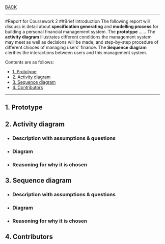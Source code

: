 [BACK](../README.md)
***
#Report for Coursework 2
##Brief Introduction
The following report will discuss in detail about **specification generating** and **modelling process** for building a personal financial management system. The **prototype** ...... The **activity diagram** illustrates different conditions the management system may meet as well as decisions will be made, and step-by-step procedure of different chioces of managing users' finance. The **Sequence diagram** clerifies the interactions between users and this management system.

Contents are as follows:
- [1. Prototype](#1-prototype)
- [2. Activity diagram](#2-activity-diagram)
- [3. Sequence diagram](#3-sequence-diagram)
- [4. Contributors](#4-contributors)
***
## 1. Prototype

## 2. Activity diagram
- ### Description with assumptions & questions
  
- ### Diagram
  
- ### Reasoning for why it is chosen
  

## 3. Sequence diagram
- ### Description with assumptions & questions
  
- ### Diagram
  
- ### Reasoning for why it is chosen
  
## 4. Contributors